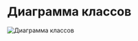 # Диаграмма классов
![Диаграмма классов](https://github.com/FakeAccountQWE/trtpo2/blob/main/diagrams/Class/ClassDiagram.png)

